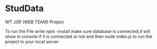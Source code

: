 # StudData
NIT JSR (WEB TEAM) Project

To run the File write 
npm -install
make sure database is connected,it will show in console if it is connected or not
and then node index.js to run the project in your local server
